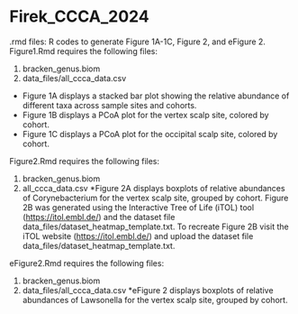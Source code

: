 # Firek_CCCA_2024

.rmd files: R codes to generate Figure 1A-1C, Figure 2, and eFigure 2. 
Figure1.Rmd requires the following files:
1. bracken_genus.biom
2. data_files/all_ccca_data.csv
* Figure 1A displays a stacked bar plot showing the relative abundance of different taxa across sample sites and cohorts.
* Figure 1B displays a PCoA plot for the vertex scalp site, colored by cohort.
* Figure 1C displays a PCoA plot for the occipital scalp site, colored by cohort.

Figure2.Rmd requires the following files:
1. bracken_genus.biom
2. all_ccca_data.csv
*Figure 2A displays boxplots of relative abundances of Corynebacterium for the vertex scalp site, grouped by cohort.
Figure 2B was generated using the Interactive Tree of Life (iTOL) tool (https://itol.embl.de/) and the dataset file data_files/dataset_heatmap_template.txt.
To recreate Figure 2B visit the iTOL website (https://itol.embl.de/) and upload the dataset file data_files/dataset_heatmap_template.txt.

eFigure2.Rmd requires the following files:
1. bracken_genus.biom
2. data_files/all_ccca_data.csv
*eFigure 2 displays boxplots of relative abundances of Lawsonella for the vertex scalp site, grouped by cohort.
